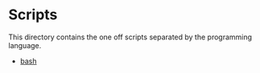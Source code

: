 # Scripts

This directory contains the one off scripts separated by the programming language.

<!--
Add a link to the subdirectory README files below
-->

- [bash](./bash/README.md)

